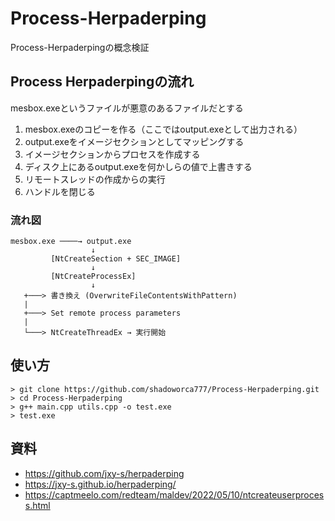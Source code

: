 # Process-Herpaderping
Process-Herpaderpingの概念検証

## Process Herpaderpingの流れ
mesbox.exeというファイルが悪意のあるファイルだとする
1. mesbox.exeのコピーを作る（ここではoutput.exeとして出力される）
2. output.exeをイメージセクションとしてマッピングする
3. イメージセクションからプロセスを作成する
4. ディスク上にあるoutput.exeを何かしらの値で上書きする
5. リモートスレッドの作成からの実行
6. ハンドルを閉じる

### 流れ図
```
mesbox.exe ────→ output.exe
                  ↓
         [NtCreateSection + SEC_IMAGE]
                  ↓
         [NtCreateProcessEx]
                  ↓
   +───> 書き換え (OverwriteFileContentsWithPattern)
   |
   +───> Set remote process parameters
   |
   └───> NtCreateThreadEx → 実行開始
```

## 使い方
```
> git clone https://github.com/shadoworca777/Process-Herpaderping.git
> cd Process-Herpaderping
> g++ main.cpp utils.cpp -o test.exe
> test.exe
```

## 資料
- https://github.com/jxy-s/herpaderping
- https://jxy-s.github.io/herpaderping/
- https://captmeelo.com/redteam/maldev/2022/05/10/ntcreateuserprocess.html
